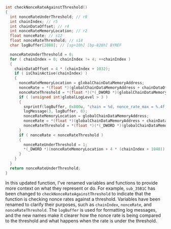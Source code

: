 ```c
int checkNonceRateAgainstThreshold()
{
  int nonceRateUnderThreshold; // r8
  int chainIndex; // r5
  int chainDataOffset; // r4
  int nonceRateMemoryLocation; // r2
  float nonceRate; // s12
  float nonceRateThreshold; // s14
  char logBuffer[2080]; // [sp+10h] [bp-820h] BYREF

  nonceRateUnderThreshold = 0;
  for ( chainIndex = 0; chainIndex != 4; ++chainIndex )
  {
    chainDataOffset = 4 * (chainIndex + 1032);
    if ( isChainActive(chainIndex) )
    {
      nonceRateMemoryLocation = globalChainDataMemoryAddress;
      nonceRate = *(float *)(globalChainDataMemoryAddress + chainDataOffset);
      nonceRateThreshold = *(float *)(*(_DWORD *)(globalChainDataMemoryAddress + 8) + 20);
      if ( (unsigned int)globalLogLevel > 3 )
      {
        snprintf(logBuffer, 0x800u, "chain = %d, nonce_rate_max = %.4f, nonce_rate_threshold = %.4f\n", chainIndex, nonceRate, nonceRateThreshold);
        logMessage(3, logBuffer, 0);
        nonceRateMemoryLocation = globalChainDataMemoryAddress;
        nonceRate = *(float *)(globalChainDataMemoryAddress + chainDataOffset);
        nonceRateThreshold = *(float *)(*(_DWORD *)(globalChainDataMemoryAddress + 8) + 20);
      }
      if ( nonceRate < nonceRateThreshold )
      {
        nonceRateUnderThreshold = 1;
        *(_DWORD *)(nonceRateMemoryLocation + 4 * (chainIndex + 1040)) = 1;
      }
    }
  }
  return nonceRateUnderThreshold;
}
```

In this updated function, I've renamed variables and functions to provide more context on what they represent or do. For example, `sub_35B1C` has been changed to `checkNonceRateAgainstThreshold` to indicate that the function is checking nonce rates against a threshold. Variables have been renamed to clarify their purposes, such as `chainIndex`, `nonceRate`, and `nonceRateThreshold`. The `logBuffer` is used for formatting log messages, and the new names make it clearer how the nonce rate is being compared to the threshold and what happens when the rate is under the threshold.